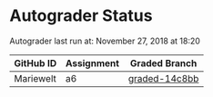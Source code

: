 # Autograder Status
Autograder last run at: November 27, 2018 at 18:20

| GitHub ID | Assignment | Graded Branch |
|-----------|------------|---------------|
| Mariewelt | a6 | [graded-14c8bb](https://github.com/Fall2018COMP401-001/a6-Mariewelt/tree/graded-14c8bb) | 
